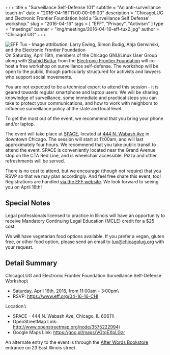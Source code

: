 +++
title = "Surveillance Self-Defense 101"
subtitle = "An anti-surveillance teach-in"
date = "2016-04-16T11:00:00-06:00"
description = "ChicagoLUG and Electronic Frontier Foundation hold a 'Surveillance Self Defense' workshop."
slug = "2016-04-16"
tags = [ "EFF", "Privacy", "Activism" ] 
type = "meetings"
banner = "img/meetings/2016-04-16-eff-tux2.jpg"
author = "ChicagoLUG"
+++

<img src="/img/meetings/2016-04-16-eff-tux.jpg" alt="EFF Tux - Image attribution: Larry Ewing, Simon Budig, Anja Gerwinski, and the Electronic Frontier Foundation" style="float:right;">

On Saturday, April 16th, members of the Chicago GNU/Linux User Group
along with [Shahid
Buttar](https://www.eff.org/about/staff/shahid-buttar) from the
[Electronic Frontier Foundation](https://www.eff.org/) will co-host a
free workshop on surveillance self-defense. The workshop will be open to
the public, though particularly structured for activists and lawyers who
support social movements.

You are not expected to be a technical expert to attend this session -
it is geared towards regular smartphone and laptop users. We will be
sharing knowledge of surveillance, some immediate and practical steps
you can take to protect your communications, and how to work with
neighbors to influence surveillance policy at the state and local level.

To get the most out of the event, we recommend that you bring your phone
and/or laptop.

The event will take place at [SPACE](http://space.doejo.com/), located
at [444 N. Wabash Ave](http://www.openstreetmap.org/node/3575222994) in
downtown Chicago. The session will start at 11:00am, and will last
approximately four hours. We recommend that you take public transit to
attend the event. SPACE is conveniently located near the Grand Avenue
stop on the CTA Red Line, and is wheelchair accessible. Pizza and other
refreshments will be served.

There is no cost to attend, but we encourage (though not require) that
you RSVP so that we may plan accordingly. And feel free share this
event, too! Registrations are handled [via the EFF
website](https://www.eff.org/04-16-16-CHI). We look forward to seeing
you on April 16th!

Special Notes
-------------

Legal professionals licensed to practice in Illinois will have an
opportunity to receive Mandatory Continuing Legal Education (MCLE)
credit for a $25 cost.

We will have vegetarian food options available. If you prefer a vegan,
gluten free, or other food option, please send an email to
<tux@chicagolug.org> with your request.

Detail Summary
--------------

ChicagoLUG and Electronic Frontier Foundation Surveillance Self-Defense
Workshop\
- Saturday, April 16th, 2016, from 11:00am - 3:00pm\
- RSVP: <https://www.eff.org/04-16-16-CHI>

Location:\
- SPACE - 444 N. Wabash Ave, Chicago, IL 60611\
- OpenStreetMap Link: <http://www.openstreetmap.org/node/3575222994>\
- Google Maps Link: <https://goo.gl/maps/VGtqEXpLGzr>

An alternate entry to the event is through the [After Words
Bookstore](http://after-wordschicago.com/) entrance on 23 East Illinois
street.
